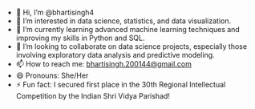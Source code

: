 - 👋 Hi, I’m @bhartisingh4
- 👀 I’m interested in data science, statistics, and data visualization.
- 🌱 I’m currently learning advanced machine learning techniques and improving my skills in Python and SQL.
- 💞️ I’m looking to collaborate on data science projects, especially those involving exploratory data analysis and predictive modeling.
- 📫 How to reach me: bhartisingh.200144@gmail.com
- 😄 Pronouns: She/Her
- ⚡ Fun fact: I secured first place in the 30th Regional Intellectual Competition by the Indian Shri Vidya Parishad!
<!---
bhartisingh4/bhartisingh4 is a ✨ special ✨ repository because its `README.md` (this file) appears on your GitHub profile.
You can click the Preview link to take a look at your changes.
--->
